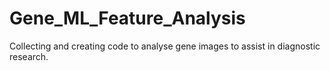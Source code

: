 # Gene_ML_Feature_Analysis
Collecting and creating code to analyse gene images to assist in diagnostic research.   
